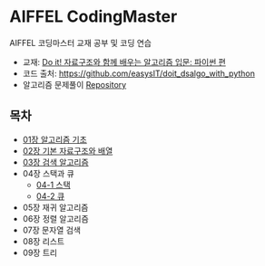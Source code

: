 # AIFFEL CodingMaster
AIFFEL 코딩마스터 교재 공부 및 코딩 연습
- 교재: [Do it! 자료구조와 함께 배우는 알고리즘 입문: 파이썬 편](http://www.yes24.com/Product/Goods/91219874)
- 코드 출처: https://github.com/easysIT/doit_dsalgo_with_python
- 알고리즘 문제풀이 [Repository](https://github.com/kec0130/Algorithm)

## 목차
- [01장 알고리즘 기초](https://github.com/kec0130/AIFFEL-codingmaster/blob/main/ch01_basic.ipynb)
- [02장 기본 자료구조와 배열](https://github.com/kec0130/AIFFEL-codingmaster/blob/main/ch02_array.ipynb)
- [03장 검색 알고리즘](https://github.com/kec0130/AIFFEL-codingmaster/blob/main/ch03_search.ipynb)
- 04장 스택과 큐
  - [04-1 스택](https://github.com/kec0130/AIFFEL-codingmaster/blob/main/ch04_1_stack.ipynb)
  - [04-2 큐](https://github.com/kec0130/AIFFEL-codingmaster/blob/main/ch04_2_queue.ipynb)
- 05장 재귀 알고리즘
- 06장 정렬 알고리즘
- 07장 문자열 검색
- 08장 리스트
- 09장 트리